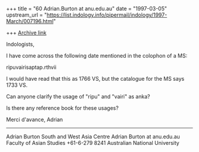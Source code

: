 +++
title = "60 Adrian.Burton at anu.edu.au"
date = "1997-03-05"
upstream_url = "https://list.indology.info/pipermail/indology/1997-March/007196.html"

+++
[Archive link](https://list.indology.info/pipermail/indology/1997-March/007196.html)

Indologists,

I have come across the following date mentioned in the colophon of a MS:

ripuvairisaptap.rthvii


I would have read that this as 1766 VS, but the catalogue for the MS says
1733 VS.  

Can anyone clarify the usage of "ripu" and "vairi" as anka?

Is there any reference book for these usages?

Merci d'avance,
Adrian

_______________________________________________________________
Adrian Burton                      South and West Asia Centre
Adrian Burton at anu.edu.au   Faculty of Asian Studies
+61-6-279 8241                   Australian National University





